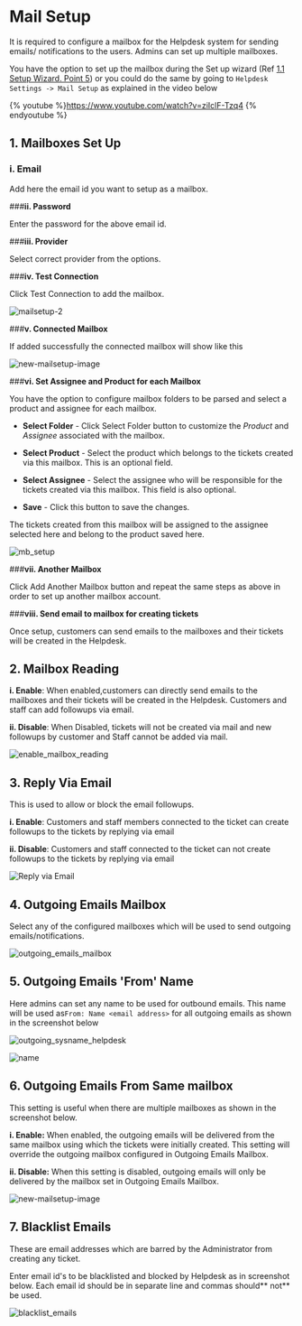# Mail Setup

It is required to configure a mailbox for the Helpdesk system for sending emails/ notifications to the users. Admins can set up multiple mailboxes.

You have the option to set up the mailbox during the Set up wizard (Ref [1.1 Setup Wizard. Point 5](http://docs.rtcamp.com/rtbiz/helpdesk/admin/setup.html#5-mailbox-setup)) or you could do the same  by going to ```Helpdesk Settings -> Mail Setup``` as explained in the video below

{% youtube %}https://www.youtube.com/watch?v=ziIclF-Tzq4 {% endyoutube %}


## 1. Mailboxes Set Up

### **i. Email**

 Add here the email id you want to setup as a mailbox.

###**ii. Password**

Enter the password for the above email id.

###**iii. Provider**

Select correct provider from the options.

###**iv. Test Connection**

Click Test Connection to add the mailbox.

![mailsetup-2](https://cloud.githubusercontent.com/assets/8191145/9195964/6d535baa-4044-11e5-8314-e5ec670060ed.png)


###**v. Connected Mailbox**

If added successfully the connected mailbox  will show like this

![new-mailsetup-image](https://cloud.githubusercontent.com/assets/8191145/9195862/bb04fba2-4043-11e5-86d4-56b3b371e4ac.png)

###**vi. Set Assignee and Product for each Mailbox**

You have the option to configure mailbox folders to be parsed and select a product and assignee for each mailbox.

* **Select Folder** - Click Select Folder button to customize the *Product* and *Assignee* associated with the mailbox.

* **Select Product** - Select the product which belongs to the tickets created via this mailbox.
This is an optional field.

* **Select Assignee** - Select the assignee who will be responsible for the tickets created via this mailbox. This field is also optional.

* **Save** - Click this button to save the changes.

The tickets created from this mailbox will be assigned to the assignee selected here and belong to the product saved here.

![mb_setup](https://cloud.githubusercontent.com/assets/8191145/8983820/e9ef99de-36ea-11e5-9012-182ffd0077bf.png)

###**vii. Another Mailbox**

Click Add Another Mailbox button and repeat the same steps as above in order to set up another mailbox account.

###**viii. Send email to mailbox for creating tickets**

Once setup, customers can send emails to the mailboxes and their tickets will be created in the Helpdesk.


## 2. Mailbox Reading


**i. Enable**: When enabled,customers can directly send emails to the mailboxes and their tickets will be created in the Helpdesk. Customers and staff can add followups via email.

**ii. Disable**: When Disabled, tickets will not be created via mail and new followups by customer and Staff cannot be added via mail.

![enable_mailbox_reading](https://cloud.githubusercontent.com/assets/8191145/6487363/bee796b8-c2b6-11e4-8b84-0f761513cb48.png)

## 3. Reply Via Email

This is used to allow or block the email followups.

**i. Enable**: Customers and staff members connected to the ticket can create followups to the tickets by replying via email

**ii. Disable**: Customers and staff connected to the ticket can not create followups to the tickets by replying via email

![Reply via Email](http://git.rtcamp.com/uploads/rtbiz/rtbiz-helpdesk/46a4d1e93f/Reply_via_Email.png)

## 4. Outgoing Emails Mailbox

Select any of the configured mailboxes which will be used to send outgoing emails/notifications.

![outgoing_emails_mailbox](https://cloud.githubusercontent.com/assets/8191145/6487585/1f68f206-c2b8-11e4-9ba1-c0d6d52a2612.png)


## 5. Outgoing Emails 'From' Name

Here admins can set any name to be used for outbound emails. This name will be used as```From: Name <email address>``` for all outgoing emails as shown in the screenshot below

![outgoing_sysname_helpdesk](https://cloud.githubusercontent.com/assets/8191145/6501154/efa7c12c-c33a-11e4-8b76-936fc21bd2a2.png)

![name](https://cloud.githubusercontent.com/assets/8191145/6501114/52b3b830-c33a-11e4-9dad-5f6f832b66a5.png)


## 6. Outgoing Emails From Same mailbox

This setting is useful when there are multiple mailboxes as shown in the screenshot below.

**i. Enable:** When enabled, the outgoing emails will be delivered from the same mailbox using which the tickets were initially created. This setting will override the outgoing mailbox configured in Outgoing Emails Mailbox.

**ii. Disable:** When this setting is disabled, outgoing emails will only be delivered by the mailbox set in Outgoing Emails Mailbox.

![new-mailsetup-image](https://cloud.githubusercontent.com/assets/8191145/9195862/bb04fba2-4043-11e5-86d4-56b3b371e4ac.png)


## 7. Blacklist Emails

These are email addresses which are barred by the Administrator from creating any ticket.

Enter email id's to be blacklisted and blocked by Helpdesk as in screenshot below. Each  email id should be in separate line and commas should** not** be used.

![blacklist_emails](https://cloud.githubusercontent.com/assets/8191145/6487587/1f9e311e-c2b8-11e4-82ab-00a51d017331.png)

